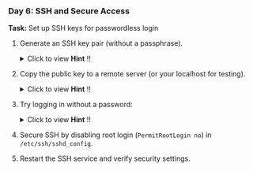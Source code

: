 ### **Day 6: SSH and Secure Access**
**Task:** Set up SSH keys for passwordless login
1. Generate an SSH key pair (without a passphrase).
    <details>
    <summary>Click to view <strong>Hint</strong> !! </summary>

      ```bash
      ssh-keygen -t rsa -b 4096 -f ~/.ssh/id_rsa
      ```
    </details>

2. Copy the public key to a remote server (or your localhost for testing).
    <details>
    <summary>Click to view <strong>Hint</strong> !! </summary>

      ```bash
      ssh-copy-id user@remote_host
      ```
    </details>

3. Try logging in without a password:
    <details>
    <summary>Click to view <strong>Hint</strong> !! </summary>

      ```bash
          ssh user@remote_host
      ```
    </details>

4. Secure SSH by disabling root login (`PermitRootLogin no`) in `/etc/ssh/sshd_config`.
5. Restart the SSH service and verify security settings.
